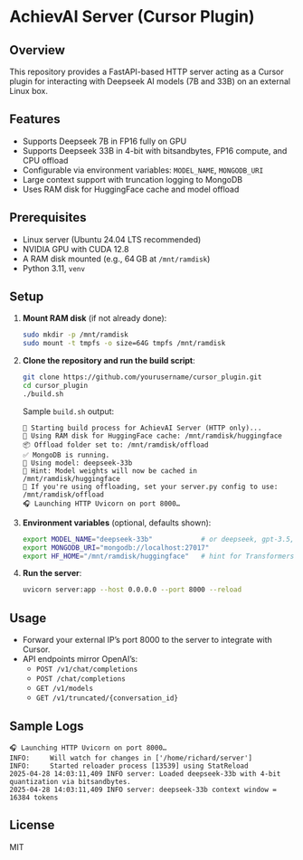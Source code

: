 # AchievAI Server (Cursor Plugin)

## Overview

This repository provides a FastAPI-based HTTP server acting as a Cursor plugin for interacting with Deepseek AI models (7B and 33B) on an external Linux box.

## Features

- Supports Deepseek 7B in FP16 fully on GPU
- Supports Deepseek 33B in 4-bit with bitsandbytes, FP16 compute, and CPU offload
- Configurable via environment variables: `MODEL_NAME`, `MONGODB_URI`
- Large context support with truncation logging to MongoDB
- Uses RAM disk for HuggingFace cache and model offload

## Prerequisites

- Linux server (Ubuntu 24.04 LTS recommended)
- NVIDIA GPU with CUDA 12.8
- A RAM disk mounted (e.g., 64 GB at `/mnt/ramdisk`)
- Python 3.11, `venv`

## Setup

1. **Mount RAM disk** (if not already done):

   ```bash
   sudo mkdir -p /mnt/ramdisk
   sudo mount -t tmpfs -o size=64G tmpfs /mnt/ramdisk
   ```

2. **Clone the repository and run the build script**:

   ```bash
   git clone https://github.com/yourusername/cursor_plugin.git
   cd cursor_plugin
   ./build.sh
   ```

   Sample `build.sh` output:

   ```
   🚀 Starting build process for AchievAI Server (HTTP only)...
   🧠 Using RAM disk for HuggingFace cache: /mnt/ramdisk/huggingface
   📦 Offload folder set to: /mnt/ramdisk/offload
   ✅ MongoDB is running.
   🚀 Using model: deepseek-33b
   🧠 Hint: Model weights will now be cached in /mnt/ramdisk/huggingface
   💾 If you're using offloading, set your server.py config to use: /mnt/ramdisk/offload
   🎧 Launching HTTP Uvicorn on port 8000…
   ```

3. **Environment variables** (optional, defaults shown):

   ```bash
   export MODEL_NAME="deepseek-33b"            # or deepseek, gpt-3.5, etc.
   export MONGODB_URI="mongodb://localhost:27017"
   export HF_HOME="/mnt/ramdisk/huggingface"   # hint for Transformers cache
   ```

4. **Run the server**:

   ```bash
   uvicorn server:app --host 0.0.0.0 --port 8000 --reload
   ```

## Usage

- Forward your external IP’s port 8000 to the server to integrate with Cursor.
- API endpoints mirror OpenAI’s:
  - `POST /v1/chat/completions`
  - `POST /chat/completions`
  - `GET /v1/models`
  - `GET /v1/truncated/{conversation_id}`

## Sample Logs

```
🎧 Launching HTTP Uvicorn on port 8000…
INFO:     Will watch for changes in ['/home/richard/server']
INFO:     Started reloader process [13539] using StatReload
2025-04-28 14:03:11,409 INFO server: Loaded deepseek-33b with 4-bit quantization via bitsandbytes.
2025-04-28 14:03:11,409 INFO server: deepseek-33b context window = 16384 tokens
```

## License

MIT
